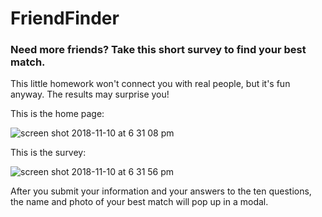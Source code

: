 # FriendFinder

### Need more friends? Take this short survey to find your best match.

This little homework won't connect you with real people, but it's fun anyway. The results may surprise you!

This is the home page:

![screen shot 2018-11-10 at 6 31 08 pm](https://user-images.githubusercontent.com/36722674/48308331-15599100-e517-11e8-8752-1c80f1fd0217.png)

This is the survey:

![screen shot 2018-11-10 at 6 31 56 pm](https://user-images.githubusercontent.com/36722674/48308329-0e328300-e517-11e8-903a-b61821e4985a.png)

After you submit your information and your answers to the ten questions, the name and photo of your best match will pop up in a modal.
